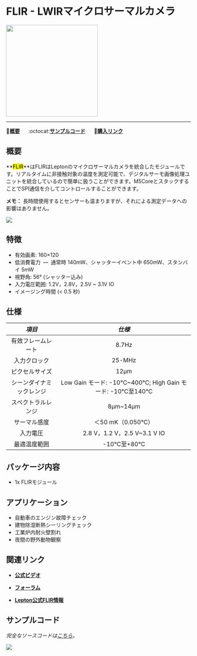 # FLIR - LWIRマイクロサーマルカメラ

<img src="assets/img/product_pics/app/app_flir_01.png" width="250" height="250">

* * *

:memo:**[概要](#概要)**&nbsp;&nbsp;&nbsp;&nbsp;&nbsp;&nbsp;:octocat:**[サンプルコード](#サンプルコード)**&nbsp;&nbsp;&nbsp;&nbsp;&nbsp;&nbsp;🛒**[購入リンク](https://www.aliexpress.com/item/M5Stack-Official-FLIR-Radiometric-Lepton-2-0-3-0-Dev-160HX120V-80HX60V-Thermal-Imager-Kit-M5/32959050762.html)**

## 概要

**<mark>FLIR</mark>**はFLIRはLeptonのマイクロサーマルカメラを統合したモジュールです。リアルタイムに非接触対象の温度を測定可能で、デジタルサーモ画像処理ユニットを統合しているので簡単に扱うことができます。M5CoreとスタックすることでSPI通信を介してコントロールすることができます。

**メモ：** 長時間使用するとセンサーも温まりますが、それによる測定データへの影響はありません。

<img src="assets/img/product_pics/app/app_flir_02.png">

## 特徴

- 有効画素: 160×120
- 低消費電力 — 通常時 140mW、シャッターイベント中 650mW、スタンバイ 5mW
- 視野角: 56° (シャッター込み)
- 入力電圧範囲: 1.2V，2.8V，2.5V ~ 3.1V IO
- イメージング時間 (< 0.5 秒)

## 仕様

| *項目*         | *仕様*       |
| :-----------: | :------:     |
| 有效フレームレート | 8.7Hz      |
| 入力クロック      | 25-MHz     |
| ピクセルサイズ    | 12µm       |
| シーンダイナミックレンジ | Low Gain モード: -10℃~400℃; High Gain モード: -10℃至140℃       |
| スペクトラルレンジ | 8µm~14µm                    |
| サーマル感度      | ＜50 mK（0.050℃）            |
| 入力電圧         | 2.8 V，1.2 V，2.5 V~3.1 V IO |
| 最適温度範囲      | -10℃至+80℃                  |

## パッケージ内容

- 1x FLIRモジュール

## アプリケーション

- 自動車のエンジン故障チェック
- 建物除湿断熱シーリングチェック
- 工業炉内耐火壁割れ
- 夜間の野外動物観察

## 関連リンク

- **[公式ビデオ](https://i.youku.com/i/UNjE1ODA2MzE0OA==?spm=a2hzp.8253869.0.0)**

- **[フォーラム](http://forum.m5stack.com/)**

- **[Lepton公式FLIR情報](https://www.flir.cn/products/lepton/)**

## サンプルコード

*完全なソースコードは[こちら](https://github.com/m5stack/Applications-Lepton3.0/tree/master/lepton3/Src/Lepton_Bot)。*

<img src="assets/img/product_pics/app/app_flir_03.png">

<!--
**Example目录树**

├─LidarBot_CarMain_V1.1 - 雷达车主控程序

├─LidarBot_RemoteController_V1.0 - 遥控手柄程序V1.0

└─LidarBot_RemoteController_V1.2 - 遥控手柄程序V1.2(相比V1.0精度提高一倍) -->

<!-- ## 相关视频

**Lidar Bot 在迷宫中巡线**

<iframe height=498 width=510 src='https://player.youku.com/embed/XNDAyODEzMDQ2MA==' frameborder="0" allow="accelerometer; autoplay; encrypted-media; gyroscope; picture-in-picture" allowfullscreen></iframe> -->
